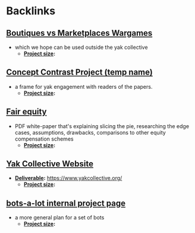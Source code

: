 
# Backlinks
## [Boutiques vs Marketplaces Wargames](<Boutiques vs Marketplaces Wargames.md>)
- which we hope can be used outside the yak collective
    - **[Project size](<Project size.md>):**

## [Concept Contrast Project (temp name)](<Concept Contrast Project (temp name).md>)
- a frame for yak engagement with readers of the papers.
    - **[Project size](<Project size.md>):**

## [Fair equity](<Fair equity.md>)
- PDF white-paper that's explaining slicing the pie, researching the edge cases, assumptions, drawbacks, comparisons to other equity compensation schemes
    - **[Project size](<Project size.md>):**

## [Yak Collective Website](<Yak Collective Website.md>)
- **[Deliverable](<Deliverable.md>):** https://www.yakcollective.org/
    - **[Project size](<Project size.md>):**

## [bots-a-lot internal project page](<bots-a-lot internal project page.md>)
- a more general plan for a set of bots
    - **[Project size](<Project size.md>):**

